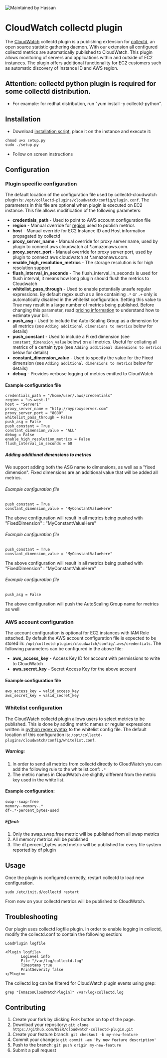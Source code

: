 ![Maintained by Hassan](https://img.shields.io/badge/maintained%20by-Hassan.com-blue)
# CloudWatch collectd plugin

The [CloudWatch](http://aws.amazon.com/cloudwatch/) collectd plugin is a publishing extension for [collectd](https://collectd.org/), an open source statistic gathering daemon. With our extension all configured collectd metrics are automatically published to CloudWatch. This plugin allows monitoring of servers and applications within and outside of EC2 instances.
The plugin offers additional functionality for EC2 customers such as automatic discovery of Instance ID and AWS region.

## Attention: collectd python plugin is required for some collectd distribution.
*  For example: for redhat distribution, run "yum install -y collectd-python".

## Installation
 * Download [installation script](https://github.com/awslabs/collectd-cloudwatch/blob/master/src/setup.py), place it on the instance and execute it:
```
chmod u+x setup.py
sudo ./setup.py
```

 * Follow on screen instructions

## Configuration

### Plugin specific configuration
The default location of the configuration file used by collectd-cloudwatch plugin is: `/opt/collectd-plugins/cloudwatch/config/plugin.conf`.  The parameters in this file are optional when plugin is executed on EC2 instance. This file allows modification of the following parameters:
 * __credentials_path__ - Used to point to AWS account configuration file
 * __region__ - Manual override for [region](http://docs.aws.amazon.com/general/latest/gr/rande.html#cw_region)  used to publish metrics
 * __host__ - Manual override for EC2 Instance ID and Host information propagated by collectd
 * __proxy_server_name__ - Manual override for proxy server name, used by plugin to connect aws cloudwatch at *.amazonaws.com.
 * __proxy_server_port__ - Manual override for proxy server port, used by plugin to connect aws cloudwatch at *.amazonaws.com.
 * __enable_high_resolution_metrics__ - The storage resolution is for high resolution support
 * __flush_interval_in_seconds__ - The flush_interval_in_seconds is used for flush interval, it means how long plugin should flush the metrics to Cloudwatch
 * __whitelist_pass_through__ - Used to enable potentially unsafe regular expressions. By default regex such as a line containing `.*` or `.+` only is automatically disabled in the whitelist configuration.
  Setting this value to True may result in a large number of metrics being published. Before changing this parameter, read [pricing information](https://aws.amazon.com/cloudwatch/pricing/) to understand how to estimate your bill.
 * __push_asg__ - Used to include the Auto-Scaling Group as a dimension for all metrics (see `Adding additional dimensions to metrics` below for details)
 * __push_constant__ - Used to include a Fixed dimension (see `constant_dimension_value` below) on all metrics. Useful for collating all metrics of a certain type (see `Adding additional dimensions to metrics` below for details)
 * __constant_dimension_value__ - Used to specify the value for the Fixed dimension (see `Adding additional dimensions to metrics` below for details)
 * __debug__ - Provides verbose logging of metrics emitted to CloudWatch

#### Example configuration file
```
credentials_path = "/home/user/.aws/credentials"
region = "us-west-1"
host = "Server1"
proxy_server_name = "http://myproxyserver.com"
proxy_server_port = "8080"
whitelist_pass_through = False
push_asg = False
push_constant = True
constant_dimension_value = "ALL"
debug = False
enable_high_resolution_metrics = False
flush_interval_in_seconds = 60
```


##### Adding additional dimensions to metrics
We support adding both the ASG name to dimensions, as well as a "fixed dimension". Fixed dimensions are an additional value that will be added all metrics.

###### Example configuration file
    push_constant = True
    constant_dimension_value = "MyConstantValueHere"

The above configuration will result in all metrics being pushed with "FixedDimension" : "MyConstantValueHere"

###### Example configuration file
    push_constant = True
    constant_dimension_value = "MyConstantValueHere"

The above configuration will result in all metrics being pushed with "FixedDimension" : "MyConstantValueHere"

###### Example configuration file
    push_asg = False

The above configuration will push the AutoScaling Group name for metrics as well

### AWS account configuration
The account configuration is optional for EC2 instances with IAM Role attached. By default the AWS account configuration file is expected to be stored in: `/opt/collectd-plugins/cloudwatch/config/.aws/credentials`.
The following parameters can be configured in the above file:
 * __aws_access_key__ - Access Key ID for account with permissions to write to CloudWatch
 * __aws_secret_key__ - Secret Access Key for the above account

#### Example configuration file
```
aws_access_key = valid_access_key
aws_secret_key = valid_secret_key
```

### Whitelist configuration
The CloudWatch collectd plugin allows users to select metrics to be published. This is done by adding metric names or regular expressions written in [python regex syntax](https://docs.python.org/2/library/re.html#regular-expression-syntax) to the whitelist config file. The default location of this configuration is: `/opt/collectd-plugins/cloudwatch/config/whitelist.conf`.

##### Warning:
1. In order to send all metrics from collectd directly to CloudWatch you can add the following rule to the whitelist.conf: `.*`
2. The metric names in CloudWatch are slightly different from the metric key used in the white list.

#### Example configuration:
```
swap--swap-free
memory--memory-.*
df-.*-percent_bytes-used
```

##### Effect:
1. Only the swap.swap.free metric will be published from all swap metrics
2. All memory metrics will be published
1. The df.percent_bytes.used metric will be published for every file system reported by df plugin


## Usage
Once the plugin is configured correctly, restart collectd to load new configuration.
```
sudo /etc/init.d/collectd restart
```

From now on your collectd metrics will be published to CloudWatch.

## Troubleshooting
Our plugin uses collectd logfile plugin. In order to enable logging in collectd, modify the collectd.conf to contain the following section:
```
LoadPlugin logfile

<Plugin logfile>
       LogLevel info
       File "/var/log/collectd.log"
       Timestamp true
       PrintSeverity false
</Plugin>
```
The collectd log can be filtered for CloudWatch plugin events using grep:
```
grep "[AmazonCloudWatchPlugin]" /var/log/collectd.log
```

## Contributing

1. Create your fork by clicking Fork button on top of the page.
2. Download your repository: `git clone https://github.com/USER/cloudwatch-collectd-plugin.git`
2. Create your feature branch: `git checkout -b my-new-feature`
3. Commit your changes: `git commit -am 'My new feature description'`
4. Push to the branch: `git push origin my-new-feature`
5. Submit a pull request

